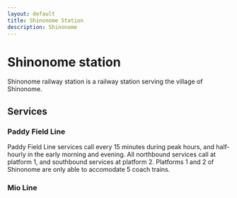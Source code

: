 ```yaml
---
layout: default
title: Shinonome Station
description: Shinonome
---
```


# Shinonome station

Shinonome railway station is a railway station serving the village of Shinonome. 

## Services

### Paddy Field Line

Paddy Field Line services call every 15 minutes during peak hours, and
half-hourly in the early morning and evening. All northbound services call at
platform 1, and southbound services at platform 2. Platforms 1 and 2 of Shinonome 
are only able to accomodate 5 coach trains. 

### Mio Line
